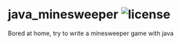 # java_minesweeper ![license](https://img.shields.io/github/license/mad-hin/java_minesweeper)
Bored at home, try to write a minesweeper game with java
